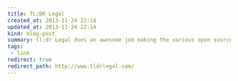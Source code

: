 ```yaml
---
title: TL;DR Legal
created_at: 2013-11-24 22:14
updated_at: 2013-11-24 22:14
kind: blog-post
summary: tl;dr Legal does an awesome job making the various open source licenses accessible and understandable. 
tags: 
 - link
redirect: true
redirect_path: http://www.tldrlegal.com/
--- 
```

